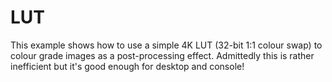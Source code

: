 # LUT

This example shows how to use a simple 4K LUT (32-bit 1:1 colour swap) to colour grade images as a post-processing effect. Admittedly this is rather inefficient but it's good enough for desktop and console!
